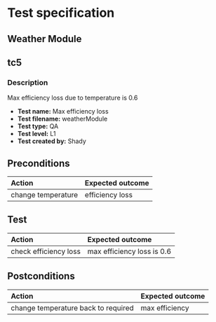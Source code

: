 # Test specification
## Weather Module
## tc5

### Description

Max efficiency loss due to temperature is 0.6 

- **Test name:** Max efficiency loss
- **Test filename:** weatherModule
- **Test type:** QA
- **Test level:** L1
- **Test created by:** Shady


## Preconditions

| **Action**         | **Expected outcome** |
|:-------------------|:---------------------|
| change temperature | efficiency loss      |


## Test

| **Action**            | **Expected outcome**       |
|:----------------------|:---------------------------|
| check efficiency loss | max efficiency loss is 0.6 |


## Postconditions

| **Action**                           | **Expected outcome** |
|:-------------------------------------|:---------------------|
| change temperature back to required  | max efficiency       |
